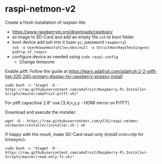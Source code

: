 # raspi-netmon-v2

Create a fresh installation of raspian-lite:
- https://www.raspberrypi.org/downloads/raspbian/
- `dd` image to SD-Card and add an empty file `ssh` to boot folder
- boot device add ssh into it (user `pi`, password `raspberry`)  
  `ssh -o UserKnownHostsFile=/dev/null -o StrictHostKeyChecking=no pi@<ip_of_raspi>`
- configure device as needed using `sudo raspi-config`
  - Change timezone

Enable pitft:
Follow the guide at https://learn.adafruit.com/adafruit-2-2-pitft-hat-320-240-primary-display-for-raspberry-pi/easy-install
```
sudo bash -c "$(wget -O - https://raw.githubusercontent.com/adafruit/Raspberry-Pi-Installer-Scripts/master/adafruit-pitft.sh)"
```
For pitft capacitive 2.8" use [3,4,n,y,y - HDMI mirror on PiTFT]

Download and execute the installer:
```
wget -O - https://raw.githubusercontent.com/pl31/raspi-netmon-v2/master/installer/installer.sh | sh
```

If happy with the result, make SD-Card read-only (install cron+ntp for timesync):
```
sudo bash -c "$(wget -O - https://raw.githubusercontent.com/adafruit/Raspberry-Pi-Installer-Scripts/master/read-only-fs.sh)"
```
